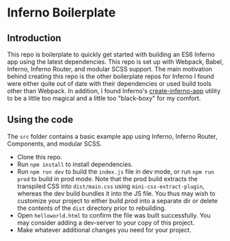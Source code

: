 # Inferno Boilerplate

## Introduction

This repo is boilerplate to quickly get started with building an ES6 Inferno app using the latest dependencies. This repo is set up with Webpack, Babel, Inferno, Inferno Router, and modular SCSS support. The main motivation behind creating this repo is the other boilerplate repos for Inferno I found were either quite out of date with their dependencies or used build tools other than Webpack. In addition, I found Inferno's [create-inferno-app](https://infernojs.org/docs/guides/installation) utility to be a little too magical and a little too "black-boxy" for my comfort.

## Using the code

The `src` folder contains a basic example app using Inferno, Inferno Router, Components, and modular SCSS.

* Clone this repo.
* Run `npm install` to install dependencies.
* Run `npm run dev` to build the `index.js` file in dev mode, or run `npm run prod` to build in prod mode. Note that the prod build extracts the transpiled CSS into `dist/main.css` using `mini-css-extract-plugin`, whereas the dev build bundles it into the JS file. You thus may wish to customize your project to either build prod into a separate dir or delete the contents of the `dist` directory prior to rebuilding.
* Open `helloworld.html` to confirm the file was built successfully. You may consider adding a dev-server to your copy of this project.
* Make whatever additional changes you need for your project.

